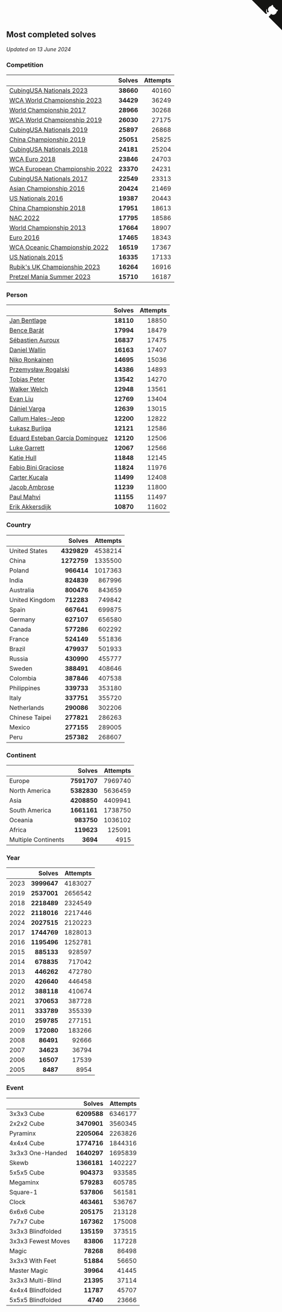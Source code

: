 ## Most completed solves

*Updated on 13 June 2024*


### Competition

|  | Solves | Attempts |
| :--- | ---: | ---: |
| [CubingUSA Nationals 2023](https://www.worldcubeassociation.org/competitions/CubingUSANationals2023) | **38660** | 40160 |
| [WCA World Championship 2023](https://www.worldcubeassociation.org/competitions/WC2023) | **34429** | 36249 |
| [World Championship 2017](https://www.worldcubeassociation.org/competitions/WC2017) | **28966** | 30268 |
| [WCA World Championship 2019](https://www.worldcubeassociation.org/competitions/WC2019) | **26030** | 27175 |
| [CubingUSA Nationals 2019](https://www.worldcubeassociation.org/competitions/CubingUSANationals2019) | **25897** | 26868 |
| [China Championship 2019](https://www.worldcubeassociation.org/competitions/ChinaChampionship2019) | **25051** | 25825 |
| [CubingUSA Nationals 2018](https://www.worldcubeassociation.org/competitions/CubingUSANationals2018) | **24181** | 25204 |
| [WCA Euro 2018](https://www.worldcubeassociation.org/competitions/Euro2018) | **23846** | 24703 |
| [WCA European Championship 2022](https://www.worldcubeassociation.org/competitions/Euro2022) | **23370** | 24231 |
| [CubingUSA Nationals 2017](https://www.worldcubeassociation.org/competitions/CubingUSANationals2017) | **22549** | 23313 |
| [Asian Championship 2016](https://www.worldcubeassociation.org/competitions/AsianChampionship2016) | **20424** | 21469 |
| [US Nationals 2016](https://www.worldcubeassociation.org/competitions/USNationals2016) | **19387** | 20443 |
| [China Championship 2018](https://www.worldcubeassociation.org/competitions/ChinaChampionship2018) | **17951** | 18613 |
| [NAC 2022](https://www.worldcubeassociation.org/competitions/NAC2022) | **17795** | 18586 |
| [World Championship 2013](https://www.worldcubeassociation.org/competitions/WC2013) | **17664** | 18907 |
| [Euro 2016](https://www.worldcubeassociation.org/competitions/Euro2016) | **17465** | 18343 |
| [WCA Oceanic Championship 2022](https://www.worldcubeassociation.org/competitions/OC2022) | **16519** | 17367 |
| [US Nationals 2015](https://www.worldcubeassociation.org/competitions/USNationals2015) | **16335** | 17133 |
| [Rubik's UK Championship 2023](https://www.worldcubeassociation.org/competitions/RubiksUKChampionship2023) | **16264** | 16916 |
| [Pretzel Mania Summer 2023](https://www.worldcubeassociation.org/competitions/PretzelManiaSummer2023) | **15710** | 16187 |

### Person

|  | Solves | Attempts |
| :--- | ---: | ---: |
| [Jan Bentlage](https://www.worldcubeassociation.org/persons/2010BENT01) | **18110** | 18850 |
| [Bence Barát](https://www.worldcubeassociation.org/persons/2008BARA01) | **17994** | 18479 |
| [Sébastien Auroux](https://www.worldcubeassociation.org/persons/2008AURO01) | **16837** | 17475 |
| [Daniel Wallin](https://www.worldcubeassociation.org/persons/2013WALL03) | **16163** | 17407 |
| [Niko Ronkainen](https://www.worldcubeassociation.org/persons/2010RONK01) | **14695** | 15036 |
| [Przemysław Rogalski](https://www.worldcubeassociation.org/persons/2013ROGA02) | **14386** | 14893 |
| [Tobias Peter](https://www.worldcubeassociation.org/persons/2014PETE03) | **13542** | 14270 |
| [Walker Welch](https://www.worldcubeassociation.org/persons/2011WELC01) | **12948** | 13561 |
| [Evan Liu](https://www.worldcubeassociation.org/persons/2009LIUE01) | **12769** | 13404 |
| [Dániel Varga](https://www.worldcubeassociation.org/persons/2008VARG01) | **12639** | 13015 |
| [Callum Hales-Jepp](https://www.worldcubeassociation.org/persons/2012HALE01) | **12200** | 12822 |
| [Łukasz Burliga](https://www.worldcubeassociation.org/persons/2013BURL01) | **12121** | 12586 |
| [Eduard Esteban García Domínguez](https://www.worldcubeassociation.org/persons/2011EDUA01) | **12120** | 12506 |
| [Luke Garrett](https://www.worldcubeassociation.org/persons/2017GARR05) | **12067** | 12566 |
| [Katie Hull](https://www.worldcubeassociation.org/persons/2010HULL01) | **11848** | 12145 |
| [Fabio Bini Graciose](https://www.worldcubeassociation.org/persons/2010GRAC02) | **11824** | 11976 |
| [Carter Kucala](https://www.worldcubeassociation.org/persons/2015KUCA01) | **11499** | 12408 |
| [Jacob Ambrose](https://www.worldcubeassociation.org/persons/2010AMBR01) | **11239** | 11800 |
| [Paul Mahvi](https://www.worldcubeassociation.org/persons/2012MAHV01) | **11155** | 11497 |
| [Erik Akkersdijk](https://www.worldcubeassociation.org/persons/2005AKKE01) | **10870** | 11602 |

### Country

|  | Solves | Attempts |
| :--- | ---: | ---: |
| United States | **4329829** | 4538214 |
| China | **1272759** | 1335500 |
| Poland | **966414** | 1017363 |
| India | **824839** | 867996 |
| Australia | **800476** | 843659 |
| United Kingdom | **712283** | 749842 |
| Spain | **667641** | 699875 |
| Germany | **627107** | 656580 |
| Canada | **577286** | 602292 |
| France | **524149** | 551836 |
| Brazil | **479937** | 501933 |
| Russia | **430990** | 455777 |
| Sweden | **388491** | 408646 |
| Colombia | **387846** | 407538 |
| Philippines | **339733** | 353180 |
| Italy | **337751** | 355720 |
| Netherlands | **290086** | 302206 |
| Chinese Taipei | **277821** | 286263 |
| Mexico | **277155** | 289005 |
| Peru | **257382** | 268607 |

### Continent

|  | Solves | Attempts |
| :--- | ---: | ---: |
| Europe | **7591707** | 7969740 |
| North America | **5382830** | 5636459 |
| Asia | **4208850** | 4409941 |
| South America | **1661161** | 1738750 |
| Oceania | **983750** | 1036102 |
| Africa | **119623** | 125091 |
| Multiple Continents | **3694** | 4915 |

### Year

|  | Solves | Attempts |
| :--- | ---: | ---: |
| 2023 | **3999647** | 4183027 |
| 2019 | **2537001** | 2656542 |
| 2018 | **2218489** | 2324549 |
| 2022 | **2118016** | 2217446 |
| 2024 | **2027515** | 2120223 |
| 2017 | **1744769** | 1828013 |
| 2016 | **1195496** | 1252781 |
| 2015 | **885133** | 928597 |
| 2014 | **678835** | 717042 |
| 2013 | **446262** | 472780 |
| 2020 | **426640** | 446458 |
| 2012 | **388118** | 410674 |
| 2021 | **370653** | 387728 |
| 2011 | **333789** | 355339 |
| 2010 | **259785** | 277151 |
| 2009 | **172080** | 183266 |
| 2008 | **86491** | 92666 |
| 2007 | **34623** | 36794 |
| 2006 | **16507** | 17539 |
| 2005 | **8487** | 8954 |

### Event

|  | Solves | Attempts |
| :--- | ---: | ---: |
| 3x3x3 Cube | **6209588** | 6346177 |
| 2x2x2 Cube | **3470901** | 3560345 |
| Pyraminx | **2205064** | 2263826 |
| 4x4x4 Cube | **1774716** | 1844316 |
| 3x3x3 One-Handed | **1640297** | 1695839 |
| Skewb | **1366181** | 1402227 |
| 5x5x5 Cube | **904373** | 933585 |
| Megaminx | **579283** | 605785 |
| Square-1 | **537806** | 561581 |
| Clock | **463461** | 536767 |
| 6x6x6 Cube | **205175** | 213128 |
| 7x7x7 Cube | **167362** | 175008 |
| 3x3x3 Blindfolded | **135159** | 373515 |
| 3x3x3 Fewest Moves | **83806** | 117228 |
| Magic | **78268** | 86498 |
| 3x3x3 With Feet | **51884** | 56650 |
| Master Magic | **39964** | 41445 |
| 3x3x3 Multi-Blind | **21395** | 37114 |
| 4x4x4 Blindfolded | **11787** | 45707 |
| 5x5x5 Blindfolded | **4740** | 23666 |


<a href="https://github.com/jonatanklosko/wca_statistics" class="github-corner" aria-label="View source on Github"><svg width="80" height="80" viewBox="0 0 250 250" style="fill:#151513; color:#fff; position: absolute; top: 0; border: 0; right: 0;" aria-hidden="true"><path d="M0,0 L115,115 L130,115 L142,142 L250,250 L250,0 Z"></path><path d="M128.3,109.0 C113.8,99.7 119.0,89.6 119.0,89.6 C122.0,82.7 120.5,78.6 120.5,78.6 C119.2,72.0 123.4,76.3 123.4,76.3 C127.3,80.9 125.5,87.3 125.5,87.3 C122.9,97.6 130.6,101.9 134.4,103.2" fill="currentColor" style="transform-origin: 130px 106px;" class="octo-arm"></path><path d="M115.0,115.0 C114.9,115.1 118.7,116.5 119.8,115.4 L133.7,101.6 C136.9,99.2 139.9,98.4 142.2,98.6 C133.8,88.0 127.5,74.4 143.8,58.0 C148.5,53.4 154.0,51.2 159.7,51.0 C160.3,49.4 163.2,43.6 171.4,40.1 C171.4,40.1 176.1,42.5 178.8,56.2 C183.1,58.6 187.2,61.8 190.9,65.4 C194.5,69.0 197.7,73.2 200.1,77.6 C213.8,80.2 216.3,84.9 216.3,84.9 C212.7,93.1 206.9,96.0 205.4,96.6 C205.1,102.4 203.0,107.8 198.3,112.5 C181.9,128.9 168.3,122.5 157.7,114.1 C157.9,116.9 156.7,120.9 152.7,124.9 L141.0,136.5 C139.8,137.7 141.6,141.9 141.8,141.8 Z" fill="currentColor" class="octo-body"></path></svg></a><style>.github-corner:hover .octo-arm{animation:octocat-wave 560ms ease-in-out}@keyframes octocat-wave{0%,100%{transform:rotate(0)}20%,60%{transform:rotate(-25deg)}40%,80%{transform:rotate(10deg)}}@media (max-width:500px){.github-corner:hover .octo-arm{animation:none}.github-corner .octo-arm{animation:octocat-wave 560ms ease-in-out}}</style>
